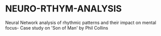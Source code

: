 # NEURO-RTHYM-ANALYSIS
Neural Network analysis of rhythmic patterns and their impact on mental focus- Case study on 'Son of Man' by Phil Collins
